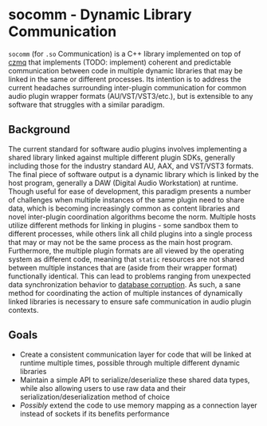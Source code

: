 # socomm - Dynamic Library Communication

`socomm` (for `.so` Communication) is a C++ library implemented on top of [czmq](https://github.com/zeromq/czmq) that implements (TODO: implement) coherent and predictable communication between code in multiple dynamic libraries that may be linked in the same or different processes. Its intention is to address the current headaches surrounding inter-plugin communication for common audio plugin wrapper formats (AU/VST/VST3/etc.), but is extensible to any software that struggles with a similar paradigm.

## Background

The current standard for software audio plugins involves implementing a shared library linked against multiple different plugin SDKs, generally including those for the industry standard AU, AAX, and VST/VST3 formats. The final piece of software output is a dynamic library which is linked by the host program, generally a DAW (Digital Audio Workstation) at runtime. Though useful for ease of development, this paradigm presents a number of challenges when multiple instances of the same plugin need to share data, which is becoming increasingly common as content libraries and novel inter-plugin coordination algorithms become the norm. Multiple hosts utilize different methods for linking in plugins - some sandbox them to different processes, while others link all child plugins into a single process that may or may not be the same process as the main host program. Furthermore, the multiple plugin formats are all viewed by the operating system as different code, meaning that `static` resources are not shared between multiple instances that are (aside from their wrapper format) functionally identical. This can lead to problems ranging from unexpected data synchronization behavior to [database corruption](https://www.sqlite.org/draft/howtocorrupt.html#multiple_copies_of_sqlite_linked_into_the_same_application). As such, a sane method for coordinating the action of multiple instances of dynamically linked libraries is necessary to ensure safe communication in audio plugin contexts.


## Goals
- Create a consistent communication layer for code that will be linked at runtime multiple times, possible through multiple different dynamic libraries
- Maintain a simple API to serialize/deserialize these shared data types, while also allowing users to use raw data and their serialization/deserialization method of choice
- *Possibly* extend the code to use memory mapping as a connection layer instead of sockets if its benefits performance
